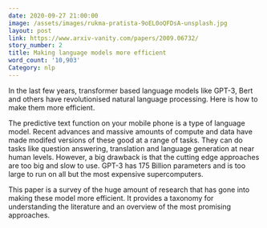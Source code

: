 ```yaml
---
date: 2020-09-27 21:00:00
image: /assets/images/rukma-pratista-9oEL0oQFDsA-unsplash.jpg
layout: post
link: https://www.arxiv-vanity.com/papers/2009.06732/
story_number: 2
title: Making language models more efficient
word_count: '10,903'
Category: nlp
---
```


In the last few years, transformer based language models like GPT-3, Bert and others have revolutionised natural language processing.  Here is how to make them more efficient.

The predictive text function on your mobile phone is a type of language model. Recent advances and massive amounts of compute and data have made modifed versions of these good at a range of tasks. They can do tasks like question answering, translation and language generation at near human levels. However, a big drawback is that the cutting edge approaches are too big and slow to use. GPT-3 has 175 Billion parameters and is too large to run on all but the most expensive supercomputers.

This paper is a survey of the huge amount of research that has gone into making these model more efficient. It provides a taxonomy for understanding the literature and an overview of the most promising approaches.

